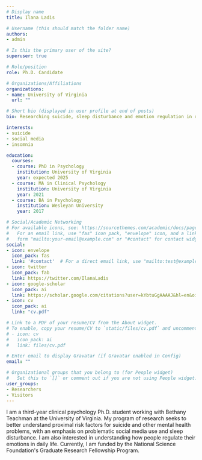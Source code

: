 ```yaml
---
# Display name
title: Ilana Ladis

# Username (this should match the folder name)
authors:
- admin

# Is this the primary user of the site?
superuser: true

# Role/position
role: Ph.D. Candidate

# Organizations/Affiliations
organizations:
- name: University of Virginia
  url: ""

# Short bio (displayed in user profile at end of posts)
bio: Researching suicide, sleep disturbance and emotion regulation in daily life. 

interests:
- suicide
- social media
- insomnia

education:
  courses:
  - course: PhD in Psychology
    institution: University of Virginia
    year: expected 2025
  - course: MA in Clinical Psychology
    institution: University of Virginia
    year: 2021
  - course: BA in Psychology
    institution: Wesleyan University
    year: 2017

# Social/Academic Networking
# For available icons, see: https://sourcethemes.com/academic/docs/page-builder/#icons
#   For an email link, use "fas" icon pack, "envelope" icon, and a link in the
#   form "mailto:your-email@example.com" or "#contact" for contact widget.
social:
- icon: envelope
  icon_pack: fas
  link: '#contact'  # For a direct email link, use "mailto:test@example.org".
- icon: twitter
  icon_pack: fab
  link: https://twitter.com/IlanaLadis
- icon: google-scholar
  icon_pack: ai
  link: https://scholar.google.com/citations?user=kYbtuGgAAAAJ&hl=en&oi=ao
- icon: cv
  icon_pack: ai
  link: "cv.pdf"

# Link to a PDF of your resume/CV from the About widget.
# To enable, copy your resume/CV to `static/files/cv.pdf` and uncomment the lines below.
# - icon: cv
#   icon_pack: ai
#   link: files/cv.pdf

# Enter email to display Gravatar (if Gravatar enabled in Config)
email: ""

# Organizational groups that you belong to (for People widget)
#   Set this to `[]` or comment out if you are not using People widget.
user_groups:
- Researchers
- Visitors
---
```


I am a third-year clinical psychology Ph.D. student working with Bethany Teachman at the University of Virginia. My program of research seeks to better understand proximal risk factors for suicide and other mental health problems, with an emphasis on problematic social media use and sleep disturbance. I am also interested in understanding how people regulate their emotions in daily life. Currently, I am funded by the National Science Foundation's Graduate Research Fellowship Program. 
